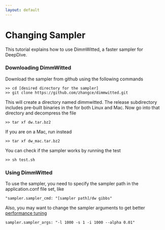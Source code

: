 ```yaml
---
layout: default
---
```


# Changing Sampler

This tutorial explains how to use DimmWitted, a faster sampler for DeepDive.

### Downloading DimmWitted

Download the sampler from github using the following commands

    >> cd [desired directory for the sampler]
    >> git clone https://github.com/zhangce/dimmwitted.git

This will create a directory named dimmwitted. The release subdirectory includes pre-built binaries in the for both Linux and Mac. Now go into that directory and decompress the file

	>> tar xf dw.tar.bz2

If you are on a Mac, run instead

	>> tar xf dw_mac.tar.bz2

You can check if the sampler works by running the test

	>> sh test.sh

### Using DimmWitted

To use the sampler, you need to specify the sampler path in the application.conf file set, like

	"sampler.sampler_cmd: "[sampler path]/dw gibbs"

Also, you may want to change the sampler arguments to get better [performance tuning](performance.html)

	sampler.sampler_args: "-l 1000 -s 1 -i 1000 --alpha 0.01"